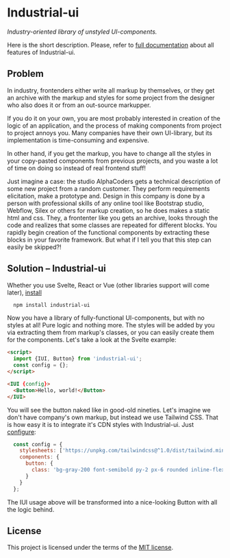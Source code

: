# Industrial-ui
*Industry-oriented library of unstyled UI-components.*

Here is the short description. Please, refer to
[full documentation](https://industrial-ui.now.sh/)
about all features of Industrial-ui.

## Problem

In industry, frontenders either write all markup by themselves, or they
get an archive with the markup and styles for some project from the
designer who also does it or from an out-source markupper. 

If you do it on your own, you are most probably interested in creation of the
logic of an application, and the process of making components from project to
project annoys you. Many companies have their own UI-library, but its implementation
is time-consuming and expensive.

In other hand, if you get the markup, you have to change all the styles in your
copy-pasted components from previous projects, and you waste a lot of time on
doing so instead of real frontend stuff!

Just imagine a case: the studio AlphaCoders gets a technical description of some new
project from a random customer. They perform requirements elicitation, make a prototype
and. Design in this company is done by a person with professional skills of any online
tool like Bootstrap studio, Webflow, Silex or others for markup creation, so he does makes
a static html and css. They, a frontenter like you gets an archive, looks through the
code and realizes that some classes are repeated for different blocks. You rapidly begin
creation of the functional components by extracting these blocks in your favorite
framework. But what if I tell you that this step can easily be skipped?!

## Solution – Industrial-ui

Whether you use Svelte, React or Vue (other libraries support will come later), [install](https://industrial-ui.now.sh/docs/installation)

```bash
  npm install industrial-ui
```

Now you have a library of fully-functional UI-components, but with no styles at all!
Pure logic and nothing more. The styles will be added by you via extracting them from
markup's classes, or you can easily create them for the components. Let's take a look
at the Svelte example:

```html
<script>
  import {IUI, Button} from 'industrial-ui';
  const config = {}; 
</script>

<IUI {config}>
  <Button>Hello, world!</Button>
</IUI>
```

You will see the button naked like in good-old nineties. Let's imagine we don't have
company's own markup, but instead we use Tailwind CSS. That is how easy it is to
integrate it's CDN styles with Industrial-ui. Just [configure](https://industrial-ui.now.sh/docs/configuration):

```javascript
  const config = {
    stylesheets: ['https://unpkg.com/tailwindcss@^1.0/dist/tailwind.min.css'],
    components: {
      button: {
        class: 'bg-gray-200 font-semibold py-2 px-6 rounded inline-flex items-center'
      }
    }
  };
``` 

The IUI usage above will be transformed into a nice-looking Button with all the
logic behind.

## License

This project is licensed under the terms of the [MIT license](https://github.com/VanishMax/industrial-ui/blob/master/LICENSE).
